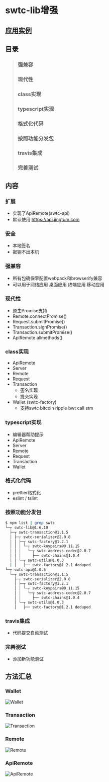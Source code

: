 # swtc-lib增强

## [应用实例](../)

## 目录
> ### 强兼容
> ### 现代性
> ### class实现
> ### typescript实现
> ### 格式化代码
> ### 按照功能分发包
> ### travis集成
> ### 完善测试

## 内容
### 扩展
  - 实现了ApiRemote(swtc-api)
  - 默认使用 https://api.jingtum.com
### 安全
  - 本地签名
  - 密钥不出本机
### 强兼容
  - 所有包确保零配置webpack和browserify兼容
  - 可以用于网络应用 桌面应用 终端应用 移动应用
### 现代性
  - 原生Promise支持
  - Remote.connectPromise()
  - Request.submitPromise()
  - Transaction.signPromise()
  - Transaction.submitPromise()
  - ApiRemote.allmethods()
### class实现
  - ApiRemote
  - Server
  - Remote
  - Request
  - Transaction
    - 签名实现
	- 提交实现
  - Wallet (swtc-factory)
    - 支持swtc bitcoin ripple bwt call stm
### typescript实现
  - 编辑器帮助提示
  - ApiRemote
  - Server
  - Remote
  - Request
  - Transaction
  - Wallet
### 格式化代码
  - prettier格式化
  - eslint / tslint
### 按照功能分发包
```bash
$ npm list | grep swtc
└─┬ swtc-lib@1.6.10
  ├─┬ swtc-transaction@1.1.5
  │ ├─┬ swtc-serializer@2.0.8
  │ │ ├─┬ swtc-factory@1.2.1
  │ │ │ └─┬ swtc-keypairs@0.11.15
  │ │ │   └─┬ swtc-address-codec@2.0.7
  │ │ │     ├── swtc-chains@1.0.4
  │ │ └─┬ swtc-utils@1.0.3
  | │   ├── swtc-factory@1.2.1 deduped
└─┬ swtc-api@1.0.5
  └─┬ swtc-transaction@1.1.5
    ├─┬ swtc-serializer@2.0.8
    │ ├─┬ swtc-factory@1.2.1
    │ │ └─┬ swtc-keypairs@0.11.15
    │ │   └─┬ swtc-address-codec@2.0.7
    │ │     ├── swtc-chains@1.0.4
    │ └─┬ swtc-utils@1.0.3
    │   ├── swtc-factory@1.2.1 deduped
```
### travis集成
  - 代码提交自动测试
### 完善测试
  - 添加新功能测试

## 方法汇总
### Wallet
![Wallet](./m-wallet.png)
### Transaction
![Transaction](./m-transaction.png)
### Remote
![Remote](./m-remote.png)
### ApiRemote
![ApiRemote](./omni-vim.png)
